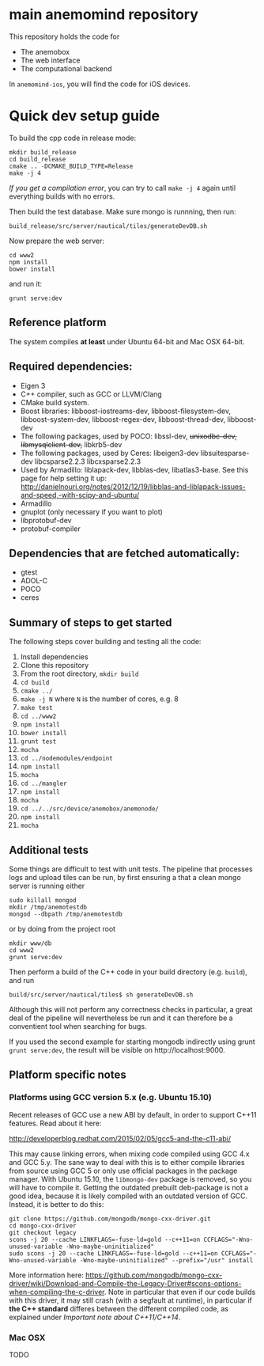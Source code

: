 # main anemomind repository
This repository holds the code for 
  * The anemobox
  * The web interface
  * The computational backend

In ```anemomind-ios```, you will find the code for iOS devices.

# Quick dev setup guide
To build the cpp code in release mode:
```
mkdir build_release
cd build_release
cmake .. -DCMAKE_BUILD_TYPE=Release
make -j 4
```
*If you get a compilation error*, you can try to call ```make -j 4``` again until everything builds with no errors.

Then build the test database. Make sure mongo is runnning, then run:
```
build_release/src/server/nautical/tiles/generateDevDB.sh
```
Now prepare the web server:
```
cd www2
npm install
bower install
```
and run it:

```
grunt serve:dev
```

## Reference platform
The system compiles **at least** under Ubuntu 64-bit and Mac OSX 64-bit.

## Required dependencies:
  * Eigen 3
  * C++ compiler, such as GCC or LLVM/Clang
  * CMake build system.
  * Boost libraries: libboost-iostreams-dev, libboost-filesystem-dev, libboost-system-dev, libboost-regex-dev,
    libboost-thread-dev, libboost-dev
  * The following packages, used by POCO:
    libssl-dev, ~~unixodbc-dev, libmysqlclient-dev,~~ libkrb5-dev
  * The following packages, used by Ceres: libeigen3-dev libsuitesparse-dev libcsparse2.2.3 libcxsparse2.2.3
  * Used by Armadillo: liblapack-dev, libblas-dev, libatlas3-base. See this page for help setting it up:
    http://danielnouri.org/notes/2012/12/19/libblas-and-liblapack-issues-and-speed,-with-scipy-and-ubuntu/
  * Armadillo
  * gnuplot (only necessary if you want to plot)
  * libprotobuf-dev
  * protobuf-compiler

## Dependencies that are fetched automatically:
  * gtest
  * ADOL-C
  * POCO
  * ceres

## Summary of steps to get started
The following steps cover building and testing all the code:
  1. Install dependencies
  2. Clone this repository
  3. From the root directory,
     ```mkdir build```
  4. ```cd build```
  5. ```cmake ../```
  6. ```make -j N```
     where ```N``` is the number of cores, e.g. 8
  7. ```make test```
  8. ```cd ../www2```
  9. ```npm install```
  10. ```bower install```
  11. ```grunt test```
  12. ```mocha```
  13. ```cd ../nodemodules/endpoint```
  14. ```npm install```
  15. ```mocha```
  16. ```cd ../mangler```
  17. ```npm install```
  18. ```mocha```
  19. ```cd ../../src/device/anemobox/anemonode/```
  20. ```npm install```
  21. ```mocha```

## Additional tests
Some things are difficult to test with unit tests. The pipeline that 
processes logs and upload tiles can be run, by first ensuring a that
a clean mongo server is running either
```
sudo killall mongod
mkdir /tmp/anemotestdb
mongod --dbpath /tmp/anemotestdb
```
or by doing from the project root
```
mkdir www/db
cd www2
grunt serve:dev
```

Then perform a build of the C++ code in your build directory (e.g. ```build```),
and run 
```
build/src/server/nautical/tiles$ sh generateDevDB.sh
```
Although this will not perform any correctness checks in particular, a great deal of the pipeline will nevertheless be run and it can therefore be a conventient tool when searching for bugs.

If you used the second example for starting mongodb indirectly using grunt ```grunt serve:dev```, the result will be visible on http://localhost:9000.

## Platform specific notes

### Platforms using GCC version 5.x (e.g. Ubuntu 15.10)
Recent releases of GCC use a new ABI by default, in order
to support C++11 features. Read about it here:

http://developerblog.redhat.com/2015/02/05/gcc5-and-the-c11-abi/

This may cause linking errors, when mixing code compiled using GCC 4.x and GCC 5.y.
The sane way to deal with this is to either compile libraries from source using GCC 5
or only use official packages in the package manager. With Ubuntu 15.10, the
```libmongo-dev``` package is removed, so you will have to compile it. Getting the
outdated prebuilt deb-package is not a good idea, because it is likely compiled with
an outdated version of GCC. Instead, it is better to do this:
```
git clone https://github.com/mongodb/mongo-cxx-driver.git
cd mongo-cxx-driver
git checkout legacy
scons -j 20 --cache LINKFLAGS=-fuse-ld=gold --c++11=on CCFLAGS="-Wno-unused-variable -Wno-maybe-uninitialized"
sudo scons -j 20 --cache LINKFLAGS=-fuse-ld=gold --c++11=on CCFLAGS="-Wno-unused-variable -Wno-maybe-uninitialized" --prefix="/usr" install
```
More information here: https://github.com/mongodb/mongo-cxx-driver/wiki/Download-and-Compile-the-Legacy-Driver#scons-options-when-compiling-the-c-driver. Note in particular that even if our code builds with this driver, it may still crash (with a segfault at runtime), in particular if **the C++ standard** differes between the different compiled code, as explained under *Important note about C++11/C++14*.

### Mac OSX
TODO